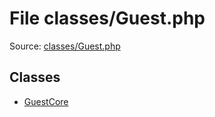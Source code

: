 File classes/Guest.php
=========

Source: [classes/Guest.php](https://github.com/PrestaShop/PrestaShop/blob/1.6.0.9/classes/Guest.php)


Classes
-------

* [GuestCore](class.GuestCore.md)

